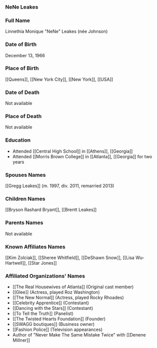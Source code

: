 ### NeNe Leakes

### Full Name

Linnethia Monique "NeNe" Leakes (née Johnson)

### Date of Birth

December 13, 1966
### Place of Birth

[[Queens]], [[New York City]], [[New York]], [[USA]]

### Date of Death

Not available

### Place of Death

Not available

### Education

- Attended [[Central High School]] in [[Athens]], [[Georgia]]
- Attended [[Morris Brown College]] in [[Atlanta]], [[Georgia]] for two years
### Spouses Names

[[Gregg Leakes]] (m. 1997, div. 2011, remarried 2013)

### Children Names

[[Bryson Rashard Bryant]], [[Brentt Leakes]]

### Parents Names

Not available

### Known Affiliates Names

[[Kim Zolciak]], [[Sheree Whitfield]], [[DeShawn Snow]], [[Lisa Wu-Hartwell]], [[Star Jones]]

### Affiliated Organizations' Names

- [[The Real Housewives of Atlanta]] (Original cast member)
- [[Glee]] (Actress, played Roz Washington)
- [[The New Normal]] (Actress, played Rocky Rhoades)
- [[Celebrity Apprentice]] (Contestant)
- [[Dancing with the Stars]] (Contestant)
- [[To Tell the Truth]] (Panelist)
- [[The Twisted Hearts Foundation]] (Founder)
- [[SWAGG boutiques]] (Business owner)
- [[Fashion Police]] (Television appearances)
- Author of "Never Make The Same Mistake Twice" with [[Denene Millner]]